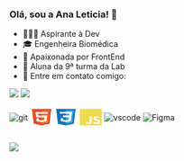 ### Olá, sou a Ana Leticia! 👋


- 👩🏻‍💻 Aspirante à Dev
- 🎓 Engenheira Biomédica 
- 🙌 Apaixonada por FrontEnd
- 💛 Aluna da 9ª turma da Lab
- 📩 Entre em contato comigo:

<div>
  <a href="https://www.linkedin.com/in/analeticiabacha/" target="_blank"><img src="https://img.shields.io/badge/-LinkedIn-%230077B5?style=for-the-badge&logo=linkedin&logoColor=white" target="_blank"></a>
  <a href="https://instagram.com/analebprince" target="_blank"><img src="https://img.shields.io/badge/-Instagram-%23E4405F?style=for-the-badge&logo=instagram&logoColor=white" target="_blank"></a>
  

 </div>
 
 <div style="display: inline_block"><br>
 
  <img align="center" alt="git" height="30" width="40" src="https://cdn.jsdelivr.net/gh/devicons/devicon/icons/git/git-original.svg" />
  <img align="center" alt="Rafa-HTML" height="30" width="40" src="https://raw.githubusercontent.com/devicons/devicon/master/icons/html5/html5-original.svg">
  <img align="center" alt="Rafa-CSS" height="30" width="40" src="https://raw.githubusercontent.com/devicons/devicon/master/icons/css3/css3-original.svg">
   <img align="center" alt="Rafa-Js" height="30" width="40" src="https://raw.githubusercontent.com/devicons/devicon/master/icons/javascript/javascript-plain.svg">
  <img align="center" alt="vscode" height="30" width="40" src="https://cdn.jsdelivr.net/gh/devicons/devicon/icons/vscode/vscode-original.svg" />
  <img align="center" alt="Figma" height="30" width="40" src="https://cdn.jsdelivr.net/gh/devicons/devicon/icons/figma/figma-original.svg" />
</div>
 
 ##

<div>
  <a href="https://github.com/analeticiabacha">
  <img height="180em" src="https://github-readme-stats.vercel.app/api?username=analeticiabacha&show_icons=true&theme=dracula&include_all_commits=true&count_private=true"/>
  
</div>
  


##

